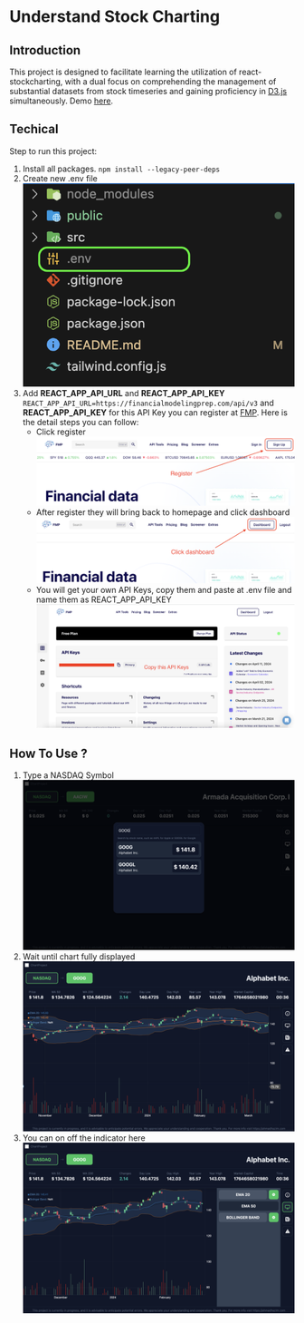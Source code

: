 # Understand Stock Charting

## Introduction

This project is designed to facilitate learning the utilization of react-stockcharting, with a dual focus on comprehending the management of substantial datasets from stock timeseries and gaining proficiency in [D3.js](https://d3js.org) simultaneously. Demo [here](https://chart-project-cyan.vercel.app).

## Techical

Step to run this project:

1. Install all packages. ```npm install --legacy-peer-deps```
2. Create new .env file
![Alt Text](./public/readme_images/create_env.png)
3. Add **REACT_APP_API_URL** and **REACT_APP_API_KEY** ```REACT_APP_API_URL=https://financialmodelingprep.com/api/v3``` and **REACT_APP_API_KEY** for this API Key you can register at [FMP](https://site.financialmodelingprep.com/). Here is the detail steps you can follow:
    * Click register
        ![Alt Text](./public/readme_images/register.png)
    * After register they will bring back to homepage and click dashboard
        ![Alt Text](./public/readme_images/click_dashboard.png)
    * You will get your own API Keys, copy them and paste at .env file and name them as REACT_APP_API_KEY
        ![Alt Text](./public/readme_images/dashboard.png)

## How To Use ?

1. Type a NASDAQ Symbol
![Alt Text](./public/readme_images/type_symbol.png)
2. Wait until chart fully displayed
![Alt Text](./public/readme_images/finally.png)
3. You can on off the indicator here
![Alt Text](./public/readme_images/close_indicator.png)
